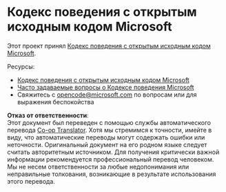 <!--
CO_OP_TRANSLATOR_METADATA:
{
  "original_hash": "c06b12caf3c901eb3156e3dd5b0aea56",
  "translation_date": "2025-05-19T11:02:06+00:00",
  "source_file": "CODE_OF_CONDUCT.md",
  "language_code": "ru"
}
-->
# Кодекс поведения с открытым исходным кодом Microsoft

Этот проект принял [Кодекс поведения с открытым исходным кодом Microsoft](https://opensource.microsoft.com/codeofconduct/).

Ресурсы:

- [Кодекс поведения с открытым исходным кодом Microsoft](https://opensource.microsoft.com/codeofconduct/)
- [Часто задаваемые вопросы о Кодексе поведения Microsoft](https://opensource.microsoft.com/codeofconduct/faq/)
- Свяжитесь с [opencode@microsoft.com](mailto:opencode@microsoft.com) по вопросам или для выражения беспокойства

**Отказ от ответственности**:  
Этот документ был переведен с помощью службы автоматического перевода [Co-op Translator](https://github.com/Azure/co-op-translator). Хотя мы стремимся к точности, имейте в виду, что автоматические переводы могут содержать ошибки или неточности. Оригинальный документ на его родном языке следует считать авторитетным источником. Для получения критически важной информации рекомендуется профессиональный перевод человеком. Мы не несем ответственности за любые недопонимания или неправильные толкования, возникающие в результате использования этого перевода.
